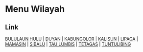 # Menu Wilayah

## Link

[BULULAUN HULU](https://github.com/gigit-pemilu/pemilu-2024-65-kalimantan-utara/tree/main/pileg-dpr/hitung-suara/sub/65-kalimantan-utara/sub/03-nunukan/sub/21-lumbis-hulu/sub/2003-bululaun-hulu)
 | 
[DUYAN](https://github.com/gigit-pemilu/pemilu-2024-65-kalimantan-utara/tree/main/pileg-dpr/hitung-suara/sub/65-kalimantan-utara/sub/03-nunukan/sub/21-lumbis-hulu/sub/2007-duyan)
 | 
[KABUNGOLOR](https://github.com/gigit-pemilu/pemilu-2024-65-kalimantan-utara/tree/main/pileg-dpr/hitung-suara/sub/65-kalimantan-utara/sub/03-nunukan/sub/21-lumbis-hulu/sub/2010-kabungolor)
 | 
[KALISUN](https://github.com/gigit-pemilu/pemilu-2024-65-kalimantan-utara/tree/main/pileg-dpr/hitung-suara/sub/65-kalimantan-utara/sub/03-nunukan/sub/21-lumbis-hulu/sub/2004-kalisun)
 | 
[LIPAGA](https://github.com/gigit-pemilu/pemilu-2024-65-kalimantan-utara/tree/main/pileg-dpr/hitung-suara/sub/65-kalimantan-utara/sub/03-nunukan/sub/21-lumbis-hulu/sub/2002-lipaga)
 | 
[MAMASIN](https://github.com/gigit-pemilu/pemilu-2024-65-kalimantan-utara/tree/main/pileg-dpr/hitung-suara/sub/65-kalimantan-utara/sub/03-nunukan/sub/21-lumbis-hulu/sub/2005-mamasin)
 | 
[SIBALU](https://github.com/gigit-pemilu/pemilu-2024-65-kalimantan-utara/tree/main/pileg-dpr/hitung-suara/sub/65-kalimantan-utara/sub/03-nunukan/sub/21-lumbis-hulu/sub/2006-sibalu)
 | 
[TAU LUMBIS](https://github.com/gigit-pemilu/pemilu-2024-65-kalimantan-utara/tree/main/pileg-dpr/hitung-suara/sub/65-kalimantan-utara/sub/03-nunukan/sub/21-lumbis-hulu/sub/2001-tau-lumbis)
 | 
[TETAGAS](https://github.com/gigit-pemilu/pemilu-2024-65-kalimantan-utara/tree/main/pileg-dpr/hitung-suara/sub/65-kalimantan-utara/sub/03-nunukan/sub/21-lumbis-hulu/sub/2009-tetagas)
 | 
[TUNTULIBING](https://github.com/gigit-pemilu/pemilu-2024-65-kalimantan-utara/tree/main/pileg-dpr/hitung-suara/sub/65-kalimantan-utara/sub/03-nunukan/sub/21-lumbis-hulu/sub/2008-tuntulibing)

